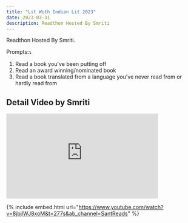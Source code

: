 ```yaml
---
title: "Lit With Indian Lit 2023"
date: 2023-03-31
description: Readthon Hosted By Smriti
---
```

Readthon Hosted By Smriti.
<!-- excerpt -->



Prompts:⤵
1. Read a book you've been putting off 
3. Read an award winning/nominated book 
4. Read a book translated from a language you've never read from or hardly read from



## Detail Video by Smriti

<iframe width="400" height="225" src="https://www.youtube.com/embed/8jbjlWJ8xoM" title="YouTube video player" frameborder="0" allow="accelerometer; autoplay; clipboard-write; encrypted-media; gyroscope; picture-in-picture; web-share" allowfullscreen></iframe>

{% include embed.html url="https://www.youtube.com/watch?v=8jbjlWJ8xoM&t=277s&ab_channel=SantReads" %}
